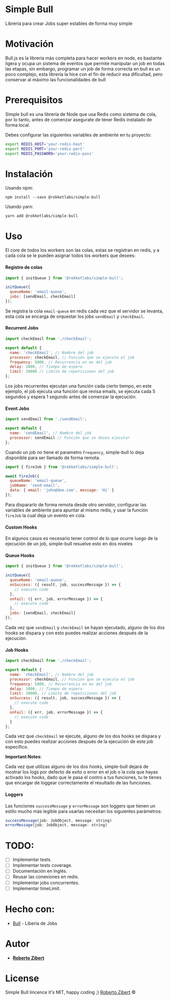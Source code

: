 # Simple Bull

Librería para crear Jobs super estables de forma muy simple

# Motivación

Bull.js es la librería más completa para hacer workers en node, es bastante ligera y ocupa un sistema de eventos que permite manipular un job en todas las etapas, sin embargo, programar un job de forma correcta en bull es un poco complejo, esta librería la hice con el fin de reducir esa dificultad, pero conservar al máximo las funcionalidades de bull

# Prerequisitos

Simple bull es una librería de Node que usa Redis como sistema de cola, por lo tanto, antes de comenzar asegurate de tener Redis instalado de forma local.

Debes configurar las siguientes variables de ambiente en tu proyecto:

```sh
export REDIS_HOST='your-redis-host'
export REDIS_PORT='your-redis-port'
export REDIS_PASSWORD='your-redis-pass'
```

# Instalación

Usando npm:

```
npm install --save @rokketlabs/simple-bull
```

Usando yarn:

```
yarn add @rokketlabs/simple-bull
```

# Uso

El core de todos los workers son las colas, estas se registran en redis, y a cada cola se le pueden asignar todos los workers que desees:

#### Registro de colas

```js
import { initQueue } from '@rokketlabs/simple-bull';

initQueue({
  queueName: 'email-queue',
  jobs: [sendEmail, checkEmail]
});
```

Se registra la cola `email-queue` en redis cada vez que el servidor se levanta, esta cola se encarga de orquestar los jobs `sendEmail` y `checkEmail`.

#### Recurrent Jobs

```js
import checkEmail from './checkEmail';

export default {
  name: 'checkEmail', // Nombre del job
  processor: checkEmail, // Función que se ejecuta el job
  frequency: 5000, // Recurrencia en ms del job
  delay: 1000, // Tiempo de espera
  limit: 10000 // Límite de repeticiones del job
};
```

Los jobs recurrentes ejecutan una función cada cierto tiempo, en este ejemplo, el job ejecuta una función que revisa emails, se ejecuta cada 5 segundos y espera 1 segundo antes de comenzar la ejecución.

#### Event Jobs

```js
import sendEmail from './sendEmail';

export default {
  name: 'sendEmail', // Nombre del job
  processor: sendEmail // Función que se desea ejecutar
};
```

Cuando un job no tiene el parametro `frequency`, simple-bull lo deja disponible para ser llamado de forma remota.

```js
import { fireJob } from '@rokketlabs/simple-bull';

await fireJob({
  queueName: 'email-queue',
  jobName: 'send-email',
  data: { email: 'john@doe.com', message: 'Hi' }
});
```

Para dispararlo de forma remota desde otro servidor, configurar las variables de ambiente para apuntar al mismo redis, y usar la función `fireJob` la cual deja un evento en cola.

#### Custom Hooks

En algunos casos es necesario tener control de lo que ocurre luego de la ejecución de un job, simple-bull resuelve esto en dos niveles

#### Queue Hooks

```js
import { initQueue } from '@rokketlabs/simple-bull';

initQueue({
  queueName: 'email-queue',
  onSuccess: ({ result, job, successMessage }) => {
    // execute code
  },
  onFail: ({ err, job, errorMessage }) => {
    // execute code
  },
  jobs: [sendEmail, checkEmail]
});
```

Cada vez que `sendEmail` y `checkEmail` se hayan ejecutado, alguno de los dos hooks se dispara y con esto puedes realizar acciones después de la ejecución.

#### Job Hooks

```js
import checkEmail from './checkEmail';

export default {
  name: 'checkEmail', // Nombre del job
  processor: checkEmail, // Función que se ejecuta el job
  frequency: 5000, // Recurrencia en ms del job
  delay: 1000, // Tiempo de espera
  limit: 10000, // Límite de repeticiones del job
  onSuccess: ({ result, job, successMessage }) => {
    // execute code
  },
  onFail: ({ err, job, errorMessage }) => {
    // execute code
  }
};
```

Cada vez que `checkEmail` se ejecute, alguno de los dos hooks se dispara y con esto puedes realizar acciones después de la ejecución de este job específico.

**Important Notes**:

Cada vez que utilizas alguno de los dos hooks, simple-bull dejará de mostrar los logs por defecto de exito o error en el job o la cola que hayas activado los hooks, dado que le pasa el contro a tus funciones, tu te tienes que encargar de loggear correctamente el resultado de las funciones.

#### Loggers

Las funciones `successMessage` y `errorMessage` son loggers que tienen un estilo mucho más legible para usarlas necesitan los siguientes parámetros:

```js
successMessage(job: JobObject, message: string)
errorMessage(job: JobObject, message: string)
```

# TODO:

- [ ] Implementar tests.
- [ ] Implementar tests coverage.
- [ ] Documentación en Inglés.
- [ ] Reusar las conexiones en redis.
- [ ] Implementar jobs concurrentes.
- [ ] Implementar timeLimit.

# Hecho con:

- [Bull](https://github.com/OptimalBits/bull) - Libería de Jobs

# Autor

- **[Roberto Zibert](https://github.com/robertzibert)**

# License

Simple Bull lincence it's MIT, happy coding ;)
[Roberto Zibert](https://github.com/rokket-labs/simple-bull/blob/master/LICENCE) ©
